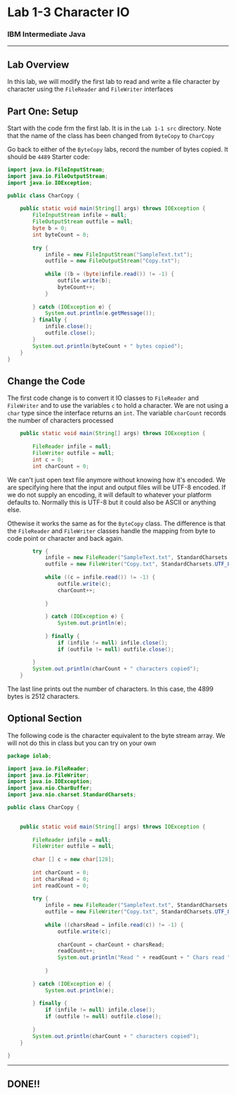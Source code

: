 # Lab 1-3 Character IO
### IBM Intermediate Java

---

## Lab Overview

In this lab, we will modify the first lab to read and write a file character by character using the `FileReader` and `FileWriter` interfaces

## Part One: Setup

Start with the code frm the first lab. It is in the `Lab 1-1 src` directory. Note that the name of the class has been changed from `ByteCopy` to `CharCopy`

Go back to either of the `ByteCopy` labs, record the number of bytes copied.  It should be `4489`
Starter code:

```java
import java.io.FileInputStream;
import java.io.FileOutputStream;
import java.io.IOException;

public class CharCopy {
    
	public static void main(String[] args) throws IOException {
		FileInputStream infile = null;
		FileOutputStream outfile = null;
		byte b = 0;
		int byteCount = 0;
		
		try {
			infile = new FileInputStream("SampleText.txt");
			outfile = new FileOutputStream("Copy.txt");
			
			while ((b = (byte)infile.read()) != -1) {
				outfile.write(b);
				byteCount++;
			}
            
		} catch (IOException e) {
			System.out.println(e.getMessage());
		} finally {
			infile.close();
			outfile.close();
		}
        System.out.println(byteCount + " bytes copied");
	}
}
```
## Change the Code

The first code change is to convert it IO classes to `FileReader` and `FileWriter` and to use the variables `c` to hold a character. We are not using a `char` type since the interface returns an `int`. The variable `charCount` records the number of characters processed

```java
 	public static void main(String[] args) throws IOException {
		
		FileReader infile = null;
		FileWriter outfile = null;
		int c = 0;
		int charCount = 0;
```

We can't just open text file anymore without knowing how it's encoded. We are specifying here that the input and output files will be UTF-8 encoded. If we do not supply an encoding, it will default to whatever your platform defaults to. Normally this is UTF-8 but it could also be ASCII or anything else.

Othewise it works the same as for the `ByteCopy` class. The difference is that the `FileReader` and `FileWriter` classes handle the mapping from byte to code point or character and back again.

```java
		try {
			infile = new FileReader("SampleText.txt", StandardCharsets.UTF_8);
			outfile = new FileWriter("Copy.txt", StandardCharsets.UTF_8);
			
			while ((c = infile.read()) != -1) {
				outfile.write(c);
				charCount++;
				
			}
			
		    } catch (IOException e) {
			    System.out.println(e);
			
		    } finally {
			    if (infile != null) infile.close();
			    if (outfile != null) outfile.close();
			
        }
        System.out.println(charCount + " characters copied");
	}
```

The last line prints out the number of characters. In this case, the 4899 bytes is 2512 characters.

## Optional Section

The following code is the character equivalent to the byte stream array. We will not do this in class but you can try on your own

```java
package iolab;

import java.io.FileReader;
import java.io.FileWriter;
import java.io.IOException;
import java.nio.CharBuffer;
import java.nio.charset.StandardCharsets;

public class CharCopy {
	

	public static void main(String[] args) throws IOException {
		
		FileReader infile = null;
		FileWriter outfile = null;
		
		char [] c = new char[128];
		
		int charCount = 0;
		int charsRead = 0;
		int readCount = 0;
		
		try {
			infile = new FileReader("SampleText.txt", StandardCharsets.UTF_8);
			outfile = new FileWriter("Copy.txt", StandardCharsets.UTF_8);
			
			while ((charsRead = infile.read(c)) != -1) {
				outfile.write(c);
				
				charCount = charCount + charsRead;
				readCount++;
				System.out.println("Read " + readCount + " Chars read " + charsRead);
				
			}
			
		} catch (IOException e) {
			System.out.println(e);
			
		} finally {
			if (infile != null) infile.close();
			if (outfile != null) outfile.close();
			
		}
        System.out.println(charCount + " characters copied");
	}

}


```


---
## DONE!!



